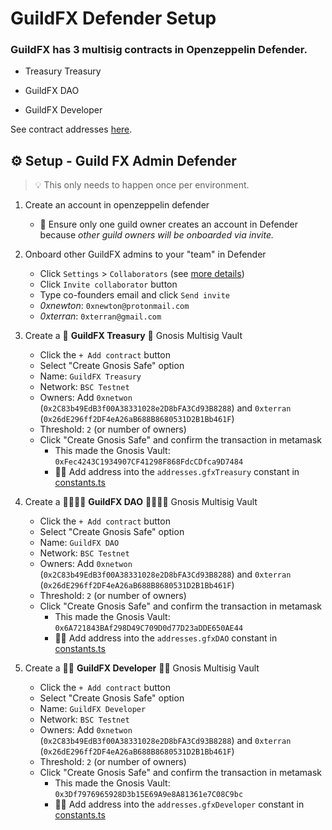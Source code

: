 # GuildFX Defender Setup

### GuildFX has 3 multisig contracts in Openzeppelin Defender.

- Treasury Treasury

- GuildFX DAO

- GuildFX Developer

See contract addresses [here](../scripts/constants.ts#56).

## ⚙️ Setup - Guild FX Admin Defender

> 💡 This only needs to happen once per environment.

1. Create an account in openzeppelin defender

   - 🚨 Ensure only one guild owner creates an account in Defender because _other guild owners will be onboarded via invite._

2. Onboard other GuildFX admins to your "team" in Defender
   - Click `Settings` > `Collaborators` (see [more details](https://docs.openzeppelin.com/defender/account-management#user_management))
   - Click `Invite collaborator` button
   - Type co-founders email and click `Send invite`
   - _0xnewton_: `0xnewton@protonmail.com`
   - _0xterran_: `0xterran@gmail.com`
3. Create a 🏦 **GuildFX Treasury** 🏦 Gnosis Multisig Vault

   - Click the `+ Add contract` button
   - Select "Create Gnosis Safe" option
   - Name: `GuildFX Treasury`
   - Network: `BSC Testnet`
   - Owners: Add `0xnetwon` (`0x2C83b49EdB3f00A38331028e2D8bFA3Cd93B8288`) and `0xterran` (`0x26dE296ff2DF4eA26aB688B8680531D2B1Bb461F`)
   - Threshold: `2` (or number of owners)
   - Click "Create Gnosis Safe" and confirm the transaction in metamask
     - This made the Gnosis Vault: `0xFec4243C1934907CF41298F868FdcCDfca9D7484`
     - 🙇‍♂️ Add address into the `addresses.gfxTreasury` constant in [constants.ts](./scripts/constants.ts)

4. Create a 👨‍👩‍👦‍👦 **GuildFX DAO** 👨‍👩‍👦‍👦 Gnosis Multisig Vault

   - Click the `+ Add contract` button
   - Select "Create Gnosis Safe" option
   - Name: `GuildFX DAO`
   - Network: `BSC Testnet`
   - Owners: Add `0xnetwon` (`0x2C83b49EdB3f00A38331028e2D8bFA3Cd93B8288`) and `0xterran` (`0x26dE296ff2DF4eA26aB688B8680531D2B1Bb461F`)
   - Threshold: `2` (or number of owners)
   - Click "Create Gnosis Safe" and confirm the transaction in metamask
     - This made the Gnosis Vault: `0x6A721843BAf298D49C709D0d77D23aDDE650AE44`
     - 🙇‍♂️ Add address into the `addresses.gfxDAO` constant in [constants.ts](./scripts/constants.ts)

5. Create a 👨‍💻 **GuildFX Developer** 👨‍💻 Gnosis Multisig Vault

   - Click the `+ Add contract` button
   - Select "Create Gnosis Safe" option
   - Name: `GuildFX Developer`
   - Network: `BSC Testnet`
   - Owners: Add `0xnetwon` (`0x2C83b49EdB3f00A38331028e2D8bFA3Cd93B8288`) and `0xterran` (`0x26dE296ff2DF4eA26aB688B8680531D2B1Bb461F`)
   - Threshold: `2` (or number of owners)
   - Click "Create Gnosis Safe" and confirm the transaction in metamask
     - This made the Gnosis Vault: `0x3Df7976965928D3b15E69A9e8A81361e7C08C9bc`
     - 🙇‍♂️ Add address into the `addresses.gfxDeveloper` constant in [constants.ts](./scripts/constants.ts)
